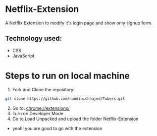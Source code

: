 # Netflix-Extension

A Netflix Extension to modify it's login page and show only signup form.

## Technology used:
- CSS
- JavaScript

# Steps to run on local machine
1. Fork and Clone the repository!
```bash
git clone https://github.com/nandinichhajed/Tubers.git
```
2. Go to: [chrome://extensions/](https://chrome://extensions/)
3. Turn on Developer Mode
4. Go to Load Unpacked and upload the folder Netflix-Extension
- yeah! you are good to go with the extension
